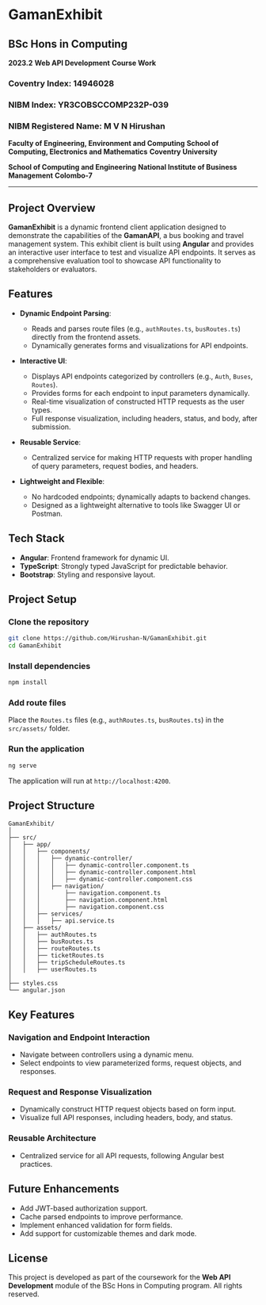 # GamanExhibit

## BSc Hons in Computing
**2023.2**
**Web API Development**
**Course Work**

### Coventry Index: 14946028
### NIBM Index: YR3COBSCCOMP232P-039
### NIBM Registered Name: M V N Hirushan

**Faculty of Engineering, Environment and Computing**
**School of Computing, Electronics and Mathematics**
**Coventry University**

**School of Computing and Engineering**
**National Institute of Business Management**
**Colombo-7**

---

## Project Overview
**GamanExhibit** is a dynamic frontend client application designed to demonstrate the capabilities of the **GamanAPI**, a bus booking and travel management system. This exhibit client is built using **Angular** and provides an interactive user interface to test and visualize API endpoints. It serves as a comprehensive evaluation tool to showcase API functionality to stakeholders or evaluators.

## Features
- **Dynamic Endpoint Parsing**:
  - Reads and parses route files (e.g., `authRoutes.ts`, `busRoutes.ts`) directly from the frontend assets.
  - Dynamically generates forms and visualizations for API endpoints.

- **Interactive UI**:
  - Displays API endpoints categorized by controllers (e.g., `Auth`, `Buses`, `Routes`).
  - Provides forms for each endpoint to input parameters dynamically.
  - Real-time visualization of constructed HTTP requests as the user types.
  - Full response visualization, including headers, status, and body, after submission.

- **Reusable Service**:
  - Centralized service for making HTTP requests with proper handling of query parameters, request bodies, and headers.

- **Lightweight and Flexible**:
  - No hardcoded endpoints; dynamically adapts to backend changes.
  - Designed as a lightweight alternative to tools like Swagger UI or Postman.

## Tech Stack
- **Angular**: Frontend framework for dynamic UI.
- **TypeScript**: Strongly typed JavaScript for predictable behavior.
- **Bootstrap**: Styling and responsive layout.

## Project Setup

### Clone the repository
```bash
git clone https://github.com/Hirushan-N/GamanExhibit.git
cd GamanExhibit
```

### Install dependencies
```bash
npm install
```

### Add route files
Place the `Routes.ts` files (e.g., `authRoutes.ts`, `busRoutes.ts`) in the `src/assets/` folder.

### Run the application
```bash
ng serve
```
The application will run at `http://localhost:4200`.

## Project Structure
```
GamanExhibit/
│
├── src/
│   ├── app/
│   │   ├── components/
│   │   │   ├── dynamic-controller/
│   │   │   │   ├── dynamic-controller.component.ts
│   │   │   │   ├── dynamic-controller.component.html
│   │   │   │   ├── dynamic-controller.component.css
│   │   │   ├── navigation/
│   │   │       ├── navigation.component.ts
│   │   │       ├── navigation.component.html
│   │   │       ├── navigation.component.css
│   │   ├── services/
│   │   │   ├── api.service.ts
│   ├── assets/
│   │   ├── authRoutes.ts
│   │   ├── busRoutes.ts
│   │   ├── routeRoutes.ts
│   │   ├── ticketRoutes.ts
│   │   ├── tripScheduleRoutes.ts
│   │   ├── userRoutes.ts
│
├── styles.css
└── angular.json
```

## Key Features

### Navigation and Endpoint Interaction
- Navigate between controllers using a dynamic menu.
- Select endpoints to view parameterized forms, request objects, and responses.

### Request and Response Visualization
- Dynamically construct HTTP request objects based on form input.
- Visualize full API responses, including headers, body, and status.

### Reusable Architecture
- Centralized service for all API requests, following Angular best practices.

## Future Enhancements
- Add JWT-based authorization support.
- Cache parsed endpoints to improve performance.
- Implement enhanced validation for form fields.
- Add support for customizable themes and dark mode.

## License
This project is developed as part of the coursework for the **Web API Development** module of the BSc Hons in Computing program. All rights reserved.

